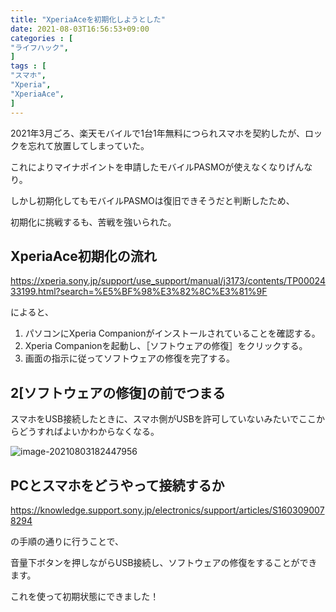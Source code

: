 ```yaml
---
title: "XperiaAceを初期化しようとした"
date: 2021-08-03T16:56:53+09:00
categories : [
"ライフハック",
]
tags : [
"スマホ",
"Xperia",
"XperiaAce",
]
---
```


2021年3月ごろ、楽天モバイルで1台1年無料につられスマホを契約したが、ロックを忘れて放置してしまっていた。

これによりマイナポイントを申請したモバイルPASMOが使えなくなりげんなり。

しかし初期化してもモバイルPASMOは復旧できそうだと判断したため、

初期化に挑戦するも、苦戦を強いられた。

## XperiaAce初期化の流れ

https://xperia.sony.jp/support/use_support/manual/j3173/contents/TP0002433199.html?search=%E5%BF%98%E3%82%8C%E3%81%9F

によると、

1. パソコンにXperia Companionがインストールされていることを確認する。
2. Xperia Companionを起動し、［ソフトウェアの修復］をクリックする。
3. 画面の指示に従ってソフトウェアの修復を完了する。

## 2[ソフトウェアの修復]の前でつまる

スマホをUSB接続したときに、スマホ側がUSBを許可していないみたいでここからどうすればよいかわからなくなる。

![image-20210803182447956](C:\Users\rumia\AppData\Roaming\Typora\typora-user-images\image-20210803182447956.png)

## PCとスマホをどうやって接続するか

https://knowledge.support.sony.jp/electronics/support/articles/S1603090078294

の手順の通りに行うことで、

音量下ボタンを押しながらUSB接続し、ソフトウェアの修復をすることができます。

これを使って初期状態にできました！

